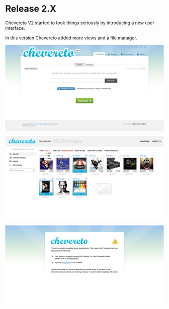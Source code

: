 # Release 2.X

Chevereto V2 started to took things seriously by introducing a new user interface.

In this version Chevereto added more views and a file manager.

![Home](../src/2.X/home.jpg "Home")

![File manager](../src/2.X/file-manager.jpg "File manager")

![System](../src/2.X/system.jpg "System")
